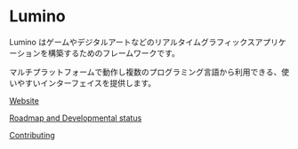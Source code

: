 ﻿Lumino
====================

Lumino はゲームやデジタルアートなどのリアルタイムグラフィックスアプリケーションを構築するためのフレームワークです。

マルチプラットフォームで動作し複数のプログラミング言語から利用できる、使いやすいインターフェイスを提供します。

[Website](https://lriki.github.io/lumino/)

[Roadmap and Developmental status](https://lriki.github.io/lumino/articles/downloads/DevVer.html)

[Contributing](.github/CONTRIBUTING.md)


